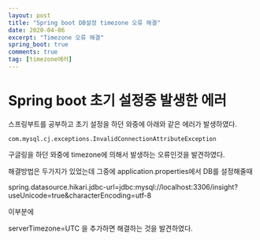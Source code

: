 ```yaml
---
layout: post
title: "Spring boot DB설정 timezone 오류 해결"
date: 2020-04-06
excerpt: "Timezone 오류 해결"
spring_boot: true
comments: true
tag: [timezone에러]
---
```

# Spring boot 초기 설정중 발생한 에러
스프링부트를 공부하고 초기 설정을 하던 와중에
아래와 같은 에러가 발생하였다.

    com.mysql.cj.exceptions.InvalidConnectionAttributeException

구글링을 하던 와중에 timezone에 의해서 발생하는 오류인것을 발견하였다.

해결방법은 두가지가 있었는데 그중에 application.properties에서 DB를 설정해줄때

spring.datasource.hikari.jdbc-url=jdbc:mysql://localhost:3306/insight?useUnicode=true&characterEncoding=utf-8

이부분에

serverTimezone=UTC 을 추가하면 해결하는 것을 발견하였다.
